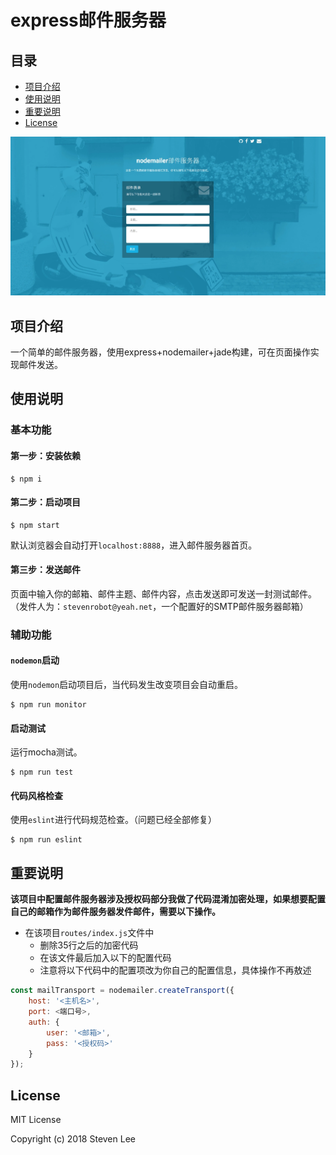 # **express邮件服务器**

## 目录  
* [项目介绍](#项目介绍)  
* [使用说明](#使用说明)
* [重要说明](#重要说明)
* [License](#License)  


![项目首页截图](public/images/node-email-server.webp)
<a name="项目介绍"></a>  
## 项目介绍 
一个简单的邮件服务器，使用express+nodemailer+jade构建，可在页面操作实现邮件发送。


<a name="使用说明"></a>  
## 使用说明
### 基本功能
#### **第一步：安装依赖**

```
$ npm i
```
#### **第二步：启动项目**
```
$ npm start
```
默认浏览器会自动打开`localhost:8888`，进入邮件服务器首页。


#### **第三步：发送邮件**

页面中输入你的邮箱、邮件主题、邮件内容，点击发送即可发送一封测试邮件。（发件人为：`stevenrobot@yeah.net`，一个配置好的SMTP邮件服务器邮箱）

### 辅助功能
#### **`nodemon`启动**
使用`nodemon`启动项目后，当代码发生改变项目会自动重启。

```
$ npm run monitor
```

#### **启动测试**
运行mocha测试。
```
$ npm run test
```


#### **代码风格检查**
使用`eslint`进行代码规范检查。（问题已经全部修复）
```
$ npm run eslint
```

<a name="重要说明"></a>  
## 重要说明

**该项目中配置邮件服务器涉及授权码部分我做了代码混淆加密处理，如果想要配置自己的邮箱作为邮件服务器发件邮件，需要以下操作。**

- 在该项目`routes/index.js`文件中
    - 删除35行之后的加密代码
    - 在该文件最后加入以下的配置代码
    - 注意将以下代码中的配置项改为你自己的配置信息，具体操作不再敖述

```js
const mailTransport = nodemailer.createTransport({
    host: '<主机名>',
    port: <端口号>,
    auth: {
        user: '<邮箱>',
        pass: '<授权码>'
    }
});
```

<a name="License"></a>  
## License

MIT License

Copyright (c) 2018 Steven Lee


